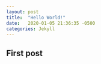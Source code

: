 ```yaml
---
layout: post
title:  "Hello World!"
date:   2020-01-05 21:36:35 -0500
categories: Jekyll
---
```

## First post
